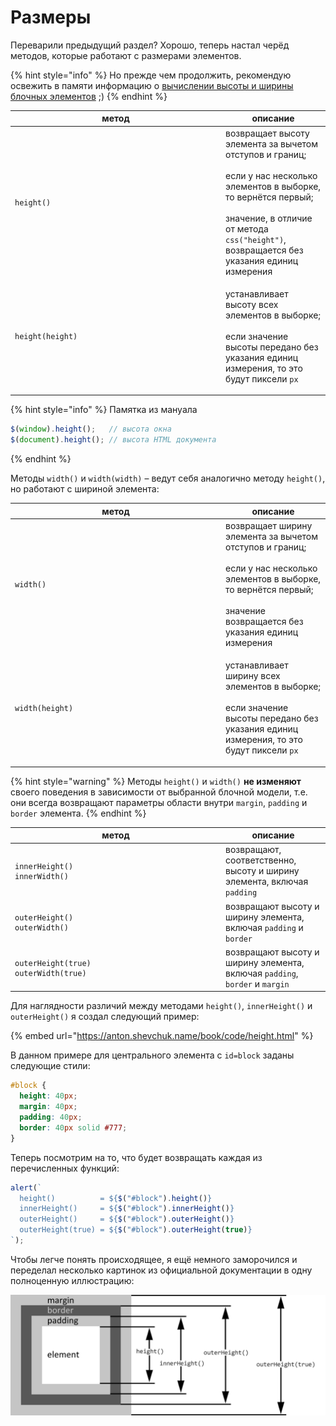 # Размеры

Переварили предыдущий раздел? Хорошо, теперь настал черёд методов, которые работают с размерами элементов.

{% hint style="info" %}
Но прежде чем продолжить, рекомендую освежить в памяти информацию о [вычислении высоты и ширины блочных элементов](../0\_html\_css\_javascript/advanced-css.md#size) ;)
{% endhint %}

<table data-header-hidden><thead><tr><th width="323">метод</th><th>описание</th></tr></thead><tbody><tr><td><pre class="language-javascript"><code class="lang-javascript">height()
</code></pre></td><td>возвращает высоту элемента за вычетом отступов и границ; <br><br>если у нас несколько элементов в выборке, то вернётся первый; <br><br>значение, в отличие от метода <code>css("height")</code>, возвращается без указания единиц измерения</td></tr><tr><td><pre class="language-javascript"><code class="lang-javascript">height(height)
</code></pre></td><td><p></p><p>устанавливает высоту всех элементов в выборке; <br><br>если значение высоты передано без указания единиц измерения, то это будут пиксели <code>px</code></p></td></tr></tbody></table>

{% hint style="info" %}
Памятка из мануала

```javascript
$(window).height();   // высота окна
$(document).height(); // высота HTML документа
```
{% endhint %}

Методы `width()` и `width(width)` – ведут себя аналогично методу `height()`, но работают с шириной элемента:

<table data-header-hidden><thead><tr><th width="323">метод</th><th>описание</th></tr></thead><tbody><tr><td><pre class="language-javascript"><code class="lang-javascript">width()
</code></pre></td><td>возвращает ширину элемента за вычетом отступов и границ; <br><br>если у нас несколько элементов в выборке, то вернётся первый; <br><br>значение возвращается без указания единиц измерения</td></tr><tr><td><pre class="language-javascript"><code class="lang-javascript">width(height)
</code></pre></td><td><p></p><p>устанавливает ширину всех элементов в выборке; <br><br>если значение высоты передано без указания единиц измерения, то это будут пиксели <code>px</code></p></td></tr></tbody></table>

{% hint style="warning" %}
Методы `height()` и `width()` **не изменяют** своего поведения в зависимости от выбранной блочной модели, т.е. они всегда возвращают параметры области внутри `margin`, `padding` и `border` элемента.
{% endhint %}

<table data-header-hidden><thead><tr><th width="323">метод</th><th>описание</th></tr></thead><tbody><tr><td><pre class="language-javascript"><code class="lang-javascript">innerHeight()
innerWidth()
</code></pre></td><td>возвращают, соответственно, высоту и ширину элемента, включая <code>padding</code></td></tr><tr><td><pre class="language-javascript"><code class="lang-javascript">outerHeight()
outerWidth()
</code></pre></td><td>возвращают высоту и ширину элемента, включая <code>padding</code> и <code>border</code></td></tr><tr><td><pre class="language-javascript"><code class="lang-javascript">outerHeight(true)
outerWidth(true)
</code></pre></td><td>возвращают высоту и ширину элемента, включая <code>padding</code>, <code>border</code> и <code>margin</code></td></tr></tbody></table>

Для наглядности различий между методами `height()`, `innerHeight()` и `outerHeight()` я создал следующий пример:

{% embed url="https://anton.shevchuk.name/book/code/height.html" %}

В данном примере для центрального элемента c `id=block` заданы следующие стили:

```css
#block {
  height: 40px;
  margin: 40px;
  padding: 40px;
  border: 40px solid #777;
}
```

Теперь посмотрим на то, что будет возвращать каждая из перечисленных функций:

```javascript
alert(`
  height()          = ${$("#block").height()}
  innerHeight()     = ${$("#block").innerHeight()}
  outerHeight()     = ${$("#block").outerHeight()}
  outerHeight(true) = ${$("#block").outerHeight(true)}
`);
```

Чтобы легче понять происходящее, я ещё немного заморочился и переделал несколько картинок из официальной документации в одну полноценную иллюстрацию:

![блочная модель](../.gitbook/assets/box.png)

